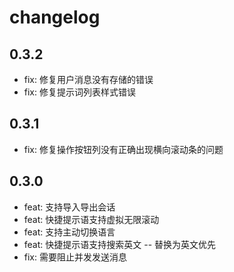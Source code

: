 # changelog

## 0.3.2

- fix: 修复用户消息没有存储的错误
- fix: 修复提示词列表样式错误

## 0.3.1

- fix: 修复操作按钮列没有正确出现横向滚动条的问题

## 0.3.0

- feat: 支持导入导出会话
- feat: 快捷提示语支持虚拟无限滚动
- feat: 支持主动切换语言
- feat: 快捷提示语支持搜索英文 -- 替换为英文优先
- fix: 需要阻止并发发送消息
